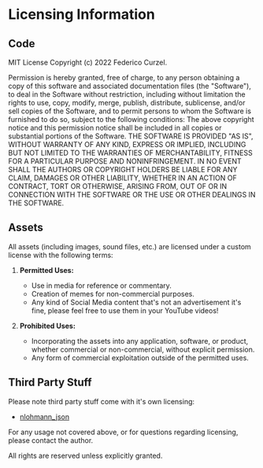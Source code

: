 # Licensing Information

## Code
MIT License Copyright (c) 2022 Federico Curzel.

Permission is hereby granted, free of charge, to any person obtaining a copy of this software and associated documentation files (the "Software"), to deal in the Software without restriction, including without limitation the rights to use, copy, modify, merge, publish, distribute, sublicense, and/or sell copies of the Software, and to permit persons to whom the Software is furnished to do so, subject to the following conditions: The above copyright notice and this permission notice shall be included in all copies or substantial portions of the Software. THE SOFTWARE IS PROVIDED "AS IS", WITHOUT WARRANTY OF ANY KIND, EXPRESS OR IMPLIED, INCLUDING BUT NOT LIMITED TO THE WARRANTIES OF MERCHANTABILITY, FITNESS FOR A PARTICULAR PURPOSE AND NONINFRINGEMENT. IN NO EVENT SHALL THE AUTHORS OR COPYRIGHT HOLDERS BE LIABLE FOR ANY CLAIM, DAMAGES OR OTHER LIABILITY, WHETHER IN AN ACTION OF CONTRACT, TORT OR OTHERWISE, ARISING FROM, OUT OF OR IN CONNECTION WITH THE SOFTWARE OR THE USE OR OTHER DEALINGS IN THE SOFTWARE.

## Assets
All assets (including images, sound files, etc.) are licensed under a custom license with the following terms:

1. **Permitted Uses:**
   - Use in media for reference or commentary.
   - Creation of memes for non-commercial purposes.
   - Any kind of Social Media content that's not an advertisement it's fine, please feel free to use them in your YouTube videos!
   
2. **Prohibited Uses:**
   - Incorporating the assets into any application, software, or product, whether commercial or non-commercial, without explicit permission.
   - Any form of commercial exploitation outside of the permitted uses.

## Third Party Stuff
Please note third party stuff come with it's own licensing: 
* [nlohmann_json](https://github.com/nlohmann/json/)

For any usage not covered above, or for questions regarding licensing, please contact the author.

All rights are reserved unless explicitly granted.
